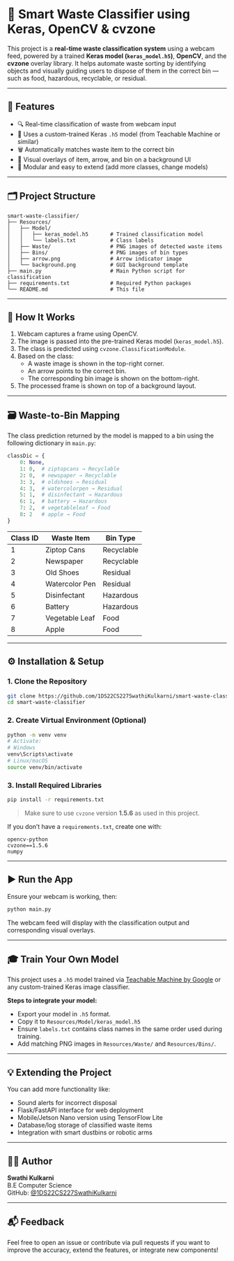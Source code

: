 # 🧠 Smart Waste Classifier using Keras, OpenCV & cvzone

This project is a **real-time waste classification system** using a webcam feed, powered by a trained **Keras model (`keras_model.h5`)**, **OpenCV**, and the **cvzone** overlay library. It helps automate waste sorting by identifying objects and visually guiding users to dispose of them in the correct bin — such as food, hazardous, recyclable, or residual.

---

## 🚀 Features

- 🔍 Real-time classification of waste from webcam input  
- 🧠 Uses a custom-trained Keras `.h5` model (from Teachable Machine or similar)  
- 🗑️ Automatically matches waste item to the correct bin  
- 🎯 Visual overlays of item, arrow, and bin on a background UI  
- 🧰 Modular and easy to extend (add more classes, change models)  

---

## 🗂️ Project Structure

```
smart-waste-classifier/
├── Resources/
│   ├── Model/
│   │   ├── keras_model.h5       # Trained classification model
│   │   └── labels.txt           # Class labels
│   ├── Waste/                   # PNG images of detected waste items
│   ├── Bins/                    # PNG images of bin types
│   ├── arrow.png                # Arrow indicator image
│   └── background.png           # GUI background template
├── main.py                      # Main Python script for classification
├── requirements.txt             # Required Python packages
└── README.md                    # This file
```

---

## 🧠 How It Works

1. Webcam captures a frame using OpenCV.  
2. The image is passed into the pre-trained Keras model (`keras_model.h5`).  
3. The class is predicted using `cvzone.ClassificationModule`.  
4. Based on the class:
   - A waste image is shown in the top-right corner.
   - An arrow points to the correct bin.
   - The corresponding bin image is shown on the bottom-right.  
5. The processed frame is shown on top of a background layout.

---

## 🗃️ Waste-to-Bin Mapping

The class prediction returned by the model is mapped to a bin using the following dictionary in `main.py`:

```python
classDic = {
    0: None,
    1: 0,  # ziptopcans → Recyclable
    2: 0,  # newspaper → Recyclable
    3: 3,  # oldshoes → Residual
    4: 3,  # watercolorpen → Residual
    5: 1,  # disinfectant → Hazardous
    6: 1,  # battery → Hazardous
    7: 2,  # vegetableleaf → Food
    8: 2   # apple → Food
}
```

| Class ID | Waste Item       | Bin Type     |
|----------|------------------|--------------|
| 1        | Ziptop Cans      | Recyclable   |
| 2        | Newspaper        | Recyclable   |
| 3        | Old Shoes        | Residual     |
| 4        | Watercolor Pen   | Residual     |
| 5        | Disinfectant     | Hazardous    |
| 6        | Battery          | Hazardous    |
| 7        | Vegetable Leaf   | Food         |
| 8        | Apple            | Food         |

---

## ⚙️ Installation & Setup

### 1. Clone the Repository

```bash
git clone https://github.com/1DS22CS227SwathiKulkarni/smart-waste-classifier.git
cd smart-waste-classifier
```

### 2. Create Virtual Environment (Optional)

```bash
python -m venv venv
# Activate:
# Windows
venv\Scripts\activate
# Linux/macOS
source venv/bin/activate
```

### 3. Install Required Libraries

```bash
pip install -r requirements.txt
```

> Make sure to use `cvzone` version **1.5.6** as used in this project.

If you don’t have a `requirements.txt`, create one with:

```
opencv-python
cvzone==1.5.6
numpy
```

---

## ▶️ Run the App

Ensure your webcam is working, then:

```bash
python main.py
```

The webcam feed will display with the classification output and corresponding visual overlays.

---

## 🎓 Train Your Own Model

This project uses a `.h5` model trained via [Teachable Machine by Google](https://teachablemachine.withgoogle.com/) or any custom-trained Keras image classifier.

**Steps to integrate your model:**
- Export your model in `.h5` format.
- Copy it to `Resources/Model/keras_model.h5`
- Ensure `labels.txt` contains class names in the same order used during training.
- Add matching PNG images in `Resources/Waste/` and `Resources/Bins/`.

---

## 💡 Extending the Project

You can add more functionality like:
- Sound alerts for incorrect disposal  
- Flask/FastAPI interface for web deployment  
- Mobile/Jetson Nano version using TensorFlow Lite  
- Database/log storage of classified waste items  
- Integration with smart dustbins or robotic arms  

---

## 🙋‍♀️ Author

**Swathi Kulkarni**  
B.E Computer Science  
GitHub: [@1DS22CS227SwathiKulkarni](https://github.com/1DS22CS227SwathiKulkarni)

---

## 📬 Feedback

Feel free to open an issue or contribute via pull requests if you want to improve the accuracy, extend the features, or integrate new components!
